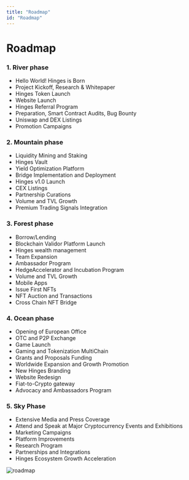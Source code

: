 ```yaml
---
title: "Roadmap"
id: "Roadmap"
---
```



# Roadmap


<!-- markdownlint-disable MD036 -->

### 1. River phase

* Hello World! Hinges is Born
* Project Kickoff, Research & Whitepaper
* Hinges Token Launch
* Website Launch
* Hinges Referral Program
* Preparation, Smart Contract Audits, Bug Bounty
* Uniswap and DEX Listings
* Promotion Campaigns

### 2. Mountain phase

* Liquidity Mining and Staking
* Hinges Vault
* Yield Optimization Platform
* Bridge Implementation and Deployment
* Hinges v1.0 Launch
* CEX Listings
* Partnership Curations
* Volume and TVL Growth
* Premium Trading Signals Integration

### 3. Forest phase

* Borrow/Lending
* Blockchain Validor Platform Launch
* Hinges wealth management
* Team Expansion
* Ambassador Program
* HedgeAccelerator and Incubation Program
* Volume and TVL Growth
* Mobile Apps
* Issue First NFTs
* NFT Auction and Transactions
* Cross Chain NFT Bridge

### 4. Ocean phase

* Opening of European Office
* OTC and P2P Exchange
* Game Launch
* Gaming and Tokenization MultiChain
* Grants and Proposals Funding
* Worldwide Expansion and Growth Promotion
* New Hinges Branding
* Website Redesign
* Fiat-to-Crypto gateway
* Advocacy and Ambassadors Program

### 5. Sky Phase

* Extensive Media and Press Coverage
* Attend and Speak at Major Cryptocurrency Events and Exhibitions
* Marketing Campaigns
* Platform Improvements
* Research Program
* Partnerships and Integrations
* Hinges Ecosystem Growth Acceleration

![roadmap](https://www.hedgeplus.io/images/roadmap.svg)
    



